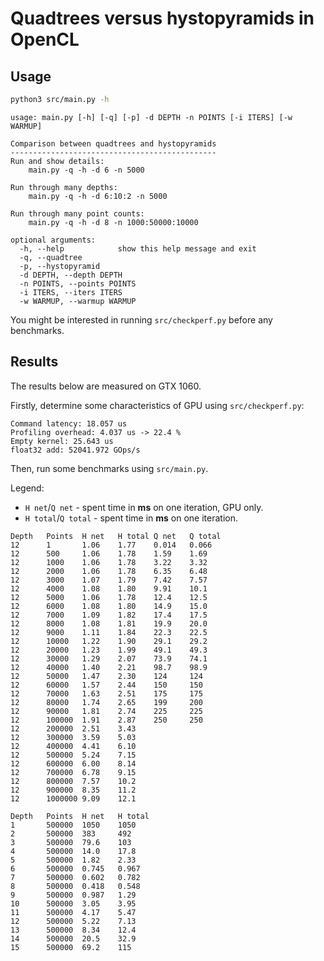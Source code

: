 # Quadtrees versus hystopyramids in OpenCL

## Usage

```sh
python3 src/main.py -h
```
```
usage: main.py [-h] [-q] [-p] -d DEPTH -n POINTS [-i ITERS] [-w WARMUP]

Comparison between quadtrees and hystopyramids
----------------------------------------------
Run and show details:
    main.py -q -h -d 6 -n 5000

Run through many depths:
    main.py -q -h -d 6:10:2 -n 5000

Run through many point counts:
    main.py -q -h -d 8 -n 1000:50000:10000

optional arguments:
  -h, --help            show this help message and exit
  -q, --quadtree
  -p, --hystopyramid
  -d DEPTH, --depth DEPTH
  -n POINTS, --points POINTS
  -i ITERS, --iters ITERS
  -w WARMUP, --warmup WARMUP
```

You might be interested in running `src/checkperf.py` before any benchmarks.

## Results

The results below are measured on GTX 1060.

Firstly, determine some characteristics of GPU using `src/checkperf.py`:
```
Command latency: 18.057 us
Profiling overhead: 4.037 us -> 22.4 %
Empty kernel: 25.643 us
float32 add: 52041.972 GOps/s
```

Then, run some benchmarks using `src/main.py`.

Legend:
* `H net`/`Q net` - spent time in **ms** on one iteration, GPU only.
* `H total`/`Q total` - spent time in **ms** on one iteration.

```
Depth   Points  H net   H total Q net   Q total
12      1       1.06    1.77    0.014   0.066
12      500     1.06    1.78    1.59    1.69
12      1000    1.06    1.78    3.22    3.32
12      2000    1.06    1.78    6.35    6.48
12      3000    1.07    1.79    7.42    7.57
12      4000    1.08    1.80    9.91    10.1
12      5000    1.06    1.78    12.4    12.5
12      6000    1.08    1.80    14.9    15.0
12      7000    1.09    1.82    17.4    17.5
12      8000    1.08    1.81    19.9    20.0
12      9000    1.11    1.84    22.3    22.5
12      10000   1.22    1.90    29.1    29.2
12      20000   1.23    1.99    49.1    49.3
12      30000   1.29    2.07    73.9    74.1
12      40000   1.40    2.21    98.7    98.9
12      50000   1.47    2.30    124     124
12      60000   1.57    2.44    150     150
12      70000   1.63    2.51    175     175
12      80000   1.74    2.65    199     200
12      90000   1.81    2.74    225     225
12      100000  1.91    2.87    250     250
12      200000  2.51    3.43
12      300000  3.59    5.03
12      400000  4.41    6.10
12      500000  5.24    7.15
12      600000  6.00    8.14
12      700000  6.78    9.15
12      800000  7.57    10.2
12      900000  8.35    11.2
12      1000000 9.09    12.1
```

```
Depth   Points  H net   H total
1       500000  1050    1050
2       500000  383     492
3       500000  79.6    103
4       500000  14.0    17.8
5       500000  1.82    2.33
6       500000  0.745   0.967
7       500000  0.602   0.782
8       500000  0.418   0.548
9       500000  0.987   1.29
10      500000  3.05    3.95
11      500000  4.17    5.47
12      500000  5.22    7.13
13      500000  8.34    12.4
14      500000  20.5    32.9
15      500000  69.2    115
```
